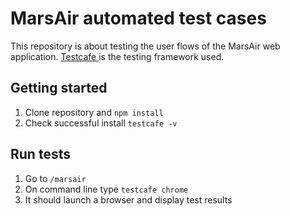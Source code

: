 # MarsAir automated test cases

This repository is about testing the user flows of the MarsAir web application. <a href ="https://testcafe.io/"> Testcafe </a> is the testing framework used.

## Getting started

1. Clone repository and `npm install`
2. Check successful install `testcafe -v`

## Run tests
1. Go to `/marsair`
2. On command line type `testcafe chrome`
3. It should launch a browser and display test results
